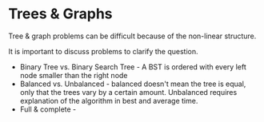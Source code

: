 # Trees & Graphs

Tree & graph problems can be difficult because of the non-linear structure.

It is important to discuss problems to clarify the question.

* Binary Tree vs. Binary Search Tree - A BST is ordered with every left node smaller than the right node
* Balanced vs. Unbalanced - balanced doesn't mean the tree is equal, only that the trees vary by a certain amount. Unbalanced requires explanation of the algorithm in best and average time.
* Full & complete - 